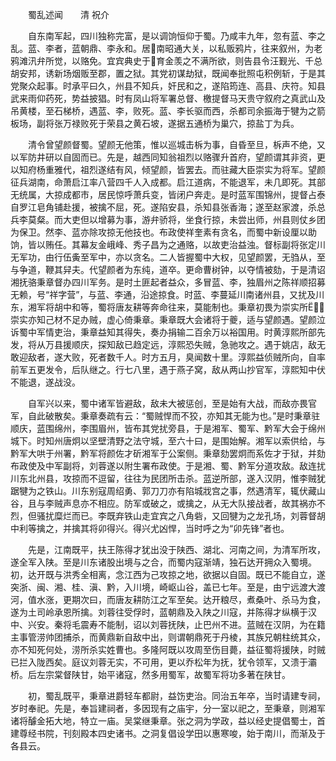 　　蜀乱述闻　　清 祝介

　　自东南军起，四川独称完富，是以调饷恒仰于蜀。乃咸丰九年，忽有蓝、李之乱。蓝、李者，蓝朝鼎、李永和。居南昭通大关，以私贩鸦片，往来叙州，为老鸦滩汛弁所觉，以赂免。宜宾典史于育金羡之不满所欲，则告县令汪觐光、千总胡安邦，诱新场烟贩至郡，置之狱。其党初谋劫狱，既闻奉批照屯积例斩，于是其党聚众起事。时承平曰久，州县不知兵，奸民和之，遂陷筠连、高县、庆符。知县武来雨仰药死，势益披猖。时有凤山将军署总督、檄提督马天贵守叙府之真武山及吊黄楼，至石梯桥，遇蓝、李，败死。蓝、李长驱而西，杀都司余振海于犍为之箭板场，副将张万禄败死于荣县之黄石坡，遂据五通桥为巢穴，掠盐丁为兵。

　　清令曾望颜督蜀。望颜无他策，惟以巡城击柝为事，自昏至旦，柝声不绝，又以军防井研以自固而已。先是，越西同知翁祖烈以赂骤升首府，望颜谓其非资，更以知府杨重雅代，祖烈遂结有风，倾望颜，皆罢去。而驻藏大臣崇实为将军。望颜征兵湖南，命萧启江率八营四千人入成都。启江道病，不能退军，未几即死。其部无统属，大掠成都市，居民惊呼萧兵变，皆闭户奔走。是时蓝军围锦州，提督占泰自罗江皂角铺赴援，被擒不屈，死。遂陷安县，杀知县张香海；遂至赵家渡，杀总兵李莫粲。而大吏但以增募为事，游弁骄将，坐食行掠，未尝出师，州县则仗乡团为保卫。然李、蓝亦除攻掠无他技也。布政使祥奎素有贪名，而蜀中新设厘以助饷，皆以贿任。其幕友金峨峰、秀子昌为之通赂，以故吏治益浊。督标副将张定川无军功，由行伍夤至军中，亦以贪名。二人皆握蜀中大权，见望颜罢，无驺从，至与争道，鞭其舁夫。代望颜者为东纯，道卒。更命曹树钟，以夺情被劾，于是清诏湘抚骆秉章督办四川军务。是时土匪起者益众，多冒蓝、李，独眉州之陈祥顺招募无赖，号“祥字营”，与蓝、李通，沿途掠食。时蓝、李蔓延川南诸州县，又扰及川东，湘军将胡中和等，蜀将唐友耕等奔命往来，莫能制也。秉章初畏为崇实所，崇实亦知己材不足办贼，虚心倚秉章。秉章既大会诸将于夔，适与望颜遇。望颜泣诉蜀中军情吏治，秉章益知其得失，奏办捐输二百余万以裕国用。时黄淳熙所部先发，将从万县援顺庆，探知敌已趋定远，淳熙恐失贼，急驰攻之。遇于姚店，敌无敢迎敌者，遂大败，死者数千人。时方五月，臭闻数十里。淳熙益侦贼所向，自率前军五更发令，后队继之。行七八里，遇于燕子窝，敌从两山抄官军，淳熙知中伏不能退，遂战没。

　　自军兴以来，蜀中诸军皆避敌，敌未大被惩创，至是始有大战，而敌亦畏官军，自此破散矣。秉章奏疏有云：“蜀贼悍而不狡，亦知其无能为也。”是时秉章驻顺庆，蓝围绵州，李围眉州，皆布其党扰旁县，于是湘军、蜀军、黔军大会于绵州城下。时知州唐炯以坚壁清野之法守城，至六十曰，是围始解。湘军以索供给，与黔军大哄于州署，黔军将颜佐才斫湘军于公案侧。秉章劾罢炯而系佐才于狱，并劾布政使及中军副将，刘蓉遂以附生署布政使。于是湘、蜀、黔军分道攻敌。敌连扰川东北州县，攻掠而不逗留，往往为民团所击杀。蓝逆所部，遂入汉阴，惟李贼犹踞犍为之铁山。川东别寇周绍勇、郭刀刀亦有陷城戕宫之事，然遇清军，辄伏藏山谷，且与李贼声息亦不相应。防军或破之，或擒之，从无大队接战者，故其祸亦不烈，但骚扰糜烂而已。李既弃铁山走宜宾之八角砦，又回犍为之龙孔场，刘蓉督胡中利等擒之，并擒其将卯得兴。得兴尤凶悍，当时呼之为“卯先锋”者也。

　　先是，江南既平，扶王陈得才犹出没于陕西、湖北、河南之间，为清军所攻，遂全军入陕。至是川东诸股出境与之合，而蜀内寇渐靖，独石达开拥众入蜀境。初，达开既与洪秀全相离，念江西为己攻掠之地，欲据以自固。既已不能自立，遂突浙、闽、湘、桂、滇、黔，入川境，崎岖山谷，盖已七年。至是，由宁远渡大渡河，值水涨，更期次曰，而唐友耕防江之军至矣。达开粮尽，煮桑叶、杀马为食，遂为土司岭承恩所擒。刘蓉往受俘时，蓝朝鼎及入陕之川寇，并陈得才纵横于汉中、兴安。秦将毛震寿不能制，诏以刘蓉抚陕，止巴州不进。蓝贼在汉阴，为在籍主事管涝帅团捕杀，而黄鼎新自敌中出，则谓朝鼎死于丹棱，其族兄朝柱统其众，亦不知死何处，涝所杀实姓曹也。多隆阿既以攻周至伤目薨，益征蜀将援陕，时贼已拦入陇西矣。庭议刘蓉无实，不可用，更以乔松年为抚，犹令领军，又溃于灞桥。后左宗棠督陕甘，始平诸寇，然多用蜀军，故蜀军将功多著在陕甘。

　　初，蜀乱既平，秉章进爵轻车都尉，益饬吏治。同治五年卒，当时请建专祠，岁时奉祀。先是，奉旨建祠者，多因现有之庙宇，分一室以祀之，至秉章，则湘军诸将醵金拓大地，特立一庙。吴棠继秉章。张之洞为学政，益以经史提倡蜀士，首建尊经书院，刊刻殿本四史诸书。之洞复倡设学田以惠寒唆，始于南川，而渐及于各县云。
